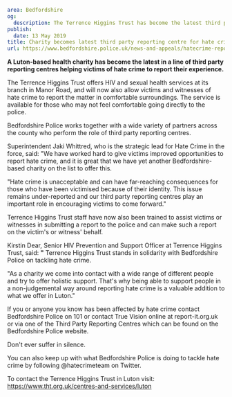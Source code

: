 ```yaml
area: Bedfordshire
og:
  description: The Terrence Higgins Trust has become the latest third party reporting centre helping victims of hate crime.
publish:
  date: 13 May 2019
title: Charity becomes latest third party reporting centre for hate crime
url: https://www.bedfordshire.police.uk/news-and-appeals/hatecrime-reporting-centre-may2019
```

**A Luton-based health charity has become the latest in a line of third party reporting centres helping victims of hate crime to report their experience.**

The Terrence Higgins Trust offers HIV and sexual health services at its branch in Manor Road, and will now also allow victims and witnesses of hate crime to report the matter in comfortable surroundings. The service is available for those who may not feel comfortable going directly to the police.

Bedfordshire Police works together with a wide variety of partners across the county who perform the role of third party reporting centres.

Superintendent Jaki Whittred, who is the strategic lead for Hate Crime in the force, said: "We have worked hard to give victims improved opportunities to report hate crime, and it is great that we have yet another Bedfordshire-based charity on the list to offer this.

"Hate crime is unacceptable and can have far-reaching consequences for those who have been victimised because of their identity. This issue remains under-reported and our third party reporting centres play an important role in encouraging victims to come forward."

Terrence Higgins Trust staff have now also been trained to assist victims or witnesses in submitting a report to the police and can make such a report on the victim's or witness' behalf.

Kirstin Dear, Senior HIV Prevention and Support Officer at Terrence Higgins Trust, said: **"** Terrence Higgins Trust stands in solidarity with Bedfordshire Police on tackling hate crime.

"As a charity we come into contact with a wide range of different people and try to offer holistic support. That's why being able to support people in a non-judgemental way around reporting hate crime is a valuable addition to what we offer in Luton."

If you or anyone you know has been affected by hate crime contact Bedfordshire Police on 101 or contact True Vision online at report-it.org.uk or via one of the Third Party Reporting Centres which can be found on the Bedfordshire Police website.

Don't ever suffer in silence.

You can also keep up with what Bedfordshire Police is doing to tackle hate crime by following @hatecrimeteam on Twitter.

To contact the Terrence Higgins Trust in Luton visit: https://www.tht.org.uk/centres-and-services/luton

